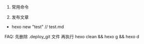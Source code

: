 1. 常用命令


2. 发布文章
 - hexo new "test"  // test.md


FAQ:
先删除 .deploy_git 文件 再执行 hexo clean && hexo g && hexo d
